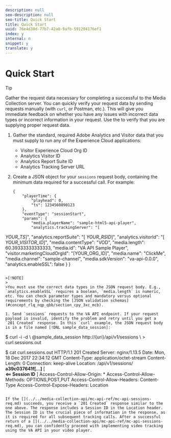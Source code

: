 ```yaml
---
description: null
seo-description: null
seo-title: Quick Start
title: Quick Start
uuid: 76e4d30d-77b7-42a0-9afb-591204176ef1
index: y
internal: n
snippet: y
translate: y
---
```


# Quick Start

<a id="section_m5w_dl5_gcb"></a>

>[!TIP]
>
>Gather the request data necessary for completing a successful [](../../media-collection-api/mc-api-ref/mc-api-sessions-req.md) to the Media Collection server. You can quickly verify your request data by sending requests manually (with `curl`, or Postman, etc.). This will give you immediate feedback on whether you have any issues with incorrect data types or incorrect information in your request. Use the [](../../media-collection-api/mc-api-ref/mc-api-json-validation.md) to verify that you are supplying proper request data.

1. Gather the standard, required Adobe Analytics and Visitor data that you must supply to run any of the Experience Cloud applications:

    * Visitor Experience Cloud Org ID
    * Analytics Visitor ID
    * Analytics Report Suite ID
    * Analytics Tracking Server URL

1. Create a JSON object for your `sessions` request body, containing the minimum data required for a successful call. For example: 

   ```
   { 
       "playerTime": { 
           "playhead": 0, 
           "ts": 1234560890123 
       }, 
       "eventType": "sessionStart", 
       "params": { 
           "media.playerName": "sample-html5-api-player", 
           "analytics.trackingServer": "[ 
<i>YOUR_TS</i>]", 
           "analytics.reportSuite": "[ 
<i>YOUR_RSID</i>]", 
           "analytics.visitorId": "[ 
<i>YOUR_VISITOR_ID</i>]", 
           "media.contentType": "VOD", 
           "media.length": 60.39333333333333, 
           "media.id": "VA API Sample Player", 
           "visitor.marketingCloudOrgId": "[YOUR_ORG_ID]", 
           "media.name": "ClickMe", 
           "media.channel": "sample-channel", 
           "media.sdkVersion": "va-api-0.0.0", 
           "analytics.enableSSL": false 
       } 
   }
   ```

   >[!NOTE]
   >
   >You must use the correct data types in the JSON request body. E.g., `analytics.enableSSL` requires a boolean, `media.length` is numeric, etc. You can check parameter types and mandatory versus optional requirements by checking the [JSON validation schemas](#concept_rlq_nqp_qbb/section_cpy_3xc_mcb).

1. Send `sessions` requests to the VA API endpoint. If your request payload is invalid, identify the problem and retry until you get a `201 Created` response. In this `curl` example, the JSON request body is in a file named [!DNL sample_data_session]: 

   ```
   $ curl -i -d \ 
     @sample_data_session http://{uri}/api/v1/sessions \ 
     > curl.sessions.out 
    
   $ cat curl.sessions.out 
   HTTP/1.1 201 Created 
   Server: nginx/1.13.5 
   Date: Mon, 18 Dec 2017 22:34:12 GMT 
   Content-Type: application/octet-stream 
   Content-Length: 0 
   Connection: keep-alive 
   Location: /api/v1/sessions/ 
<b>a39c037641f[…]</b> [  
<b><== Session ID</b> ] 
   Access-Control-Allow-Origin: * 
   Access-Control-Allow-Methods: OPTIONS,POST,PUT 
   Access-Control-Allow-Headers: Content-Type 
   Access-Control-Expose-Headers: Location
   ```

If the [](../../media-collection-api/mc-api-ref/mc-api-sessions-req.md) succeeds, you receive a `201 Created` response similar to the one above. The response includes a Session ID in the Location header. The Session ID is the crucial piece of information in the response, as it is required for all subsequent tracking calls. After a successful return of a [](../../media-collection-api/mc-api-ref/mc-api-sessions-req.md), you can confidently proceed with implementing video tracking using the VA API in your video player.
